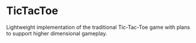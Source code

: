 # TicTacToe
Lightweight implementation of the traditional Tic-Tac-Toe game with plans to support higher dimensional gameplay.
